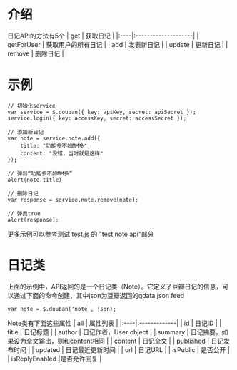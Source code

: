 # 介绍 #
日记API的方法有5个
| get |        获取日记 |
|:----|:--------------------|
| getForUser | 获取用户的所有日记 |
| add |            发表新日记 |
| update |         更新日记 |
| remove  |        删除日记 |

# 示例 #
```
// 初始化service
var service = $.douban({ key: apiKey, secret: apiSecret });
service.login({ key: accessKey, secret: accessSecret });

// 添加新日记
var note = service.note.add({
    title: "功能多不如MM多",
    content: "没错，当时就是这样"
});

// 弹出“功能多不如MM多”
alert(note.title)

// 删除日记
var response = service.note.remove(note);

// 弹出true
alert(response);
```
更多示例可以参考测试 [test.js](http://github.com/wuyuntao/jquery-douban/tree/master/tests%2Ftests.js) 的 "test note api"部分

# 日记类 #
上面的示例中，API返回的是一个日记类（Note）。它定义了豆瓣日记的信息，可以通过下面的命令创建，其中json为豆瓣返回的gdata json feed
```
var note = $.douban('note', json);
```
Note类有下面这些属性
| all | 属性列表 |
|:----|:-------------|
| id |             日记ID |
| title |          日记标题 |
| author  |        日记作者，User object |
| summary   |      日记摘要，如果设为全文输出，则和content相同 |
| content     |    日记全文 |
| published     |  日记发布时间 |
| updated   |      日记最近更新时间 |
| url         |    日记URL |
| isPublic      |  是否公开 |
| isReplyEnabled  |是否允许回复 |